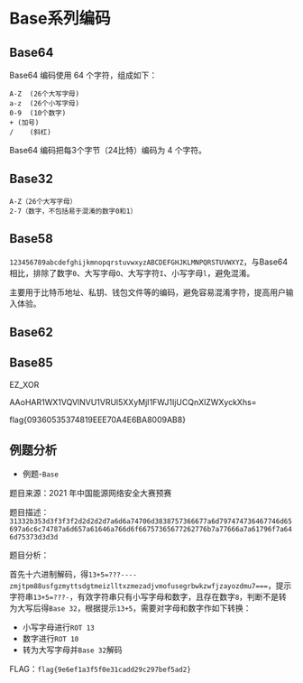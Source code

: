 # Base系列编码

## Base64

Base64 编码使用 64 个字符，组成如下：

```
A-Z  (26个大写字母)
a-z  (26个小写字母)
0-9  (10个数字)
+ (加号)
/    (斜杠)
```

Base64 编码把每3个字节（24比特）编码为 4 个字符。

## Base32

```
A-Z（26个大写字母）
2-7（数字，不包括易于混淆的数字0和1）
```

## Base58

`123456789abcdefghijkmnopqrstuvwxyzABCDEFGHJKLMNPQRSTUVWXYZ`，与Base64相比，排除了数字`0`、大写字母`O`、大写字符`I`、小写字母`l`，避免混淆。

主要用于比特币地址、私钥、钱包文件等的编码，避免容易混淆字符，提高用户输入体验。

## Base62

## Base85

EZ_XOR

AAoHAR1WX1VQVlNVU1VRUl5XXyMjI1FWJ1IjUCQnXlZWXyckXhs=

flag{09360535374819EEE70A4E6BA8009AB8}

## 例题分析

+ 例题-`Base`

题目来源：2021 年中国能源网络安全大赛预赛

题目描述：
`31332b353d3f3f3f2d2d2d2d7a6d6a74706d3838757366677a6d797474736467746d65697a6c6c74787a6d657a61646a766d6f66757365677262776b7a77666a7a61796f7a646d75373d3d3d`

题目分析：

首先十六进制解码，得`13+5=???----zmjtpm88usfgzmyttsdgtmeizlltxzmezadjvmofusegrbwkzwfjzayozdmu7===`，提示字符串`13+5=???-`，有效字符串只有小写字母和数字，且存在数字`8`，判断不是转为大写后得`Base 32`，根据提示`13+5`，需要对字母和数字作如下转换：

+ 小写字母进行`ROT 13`
+ 数字进行`ROT 10`
+ 转为大写字母并`Base 32`解码

FLAG：`flag{9e6ef1a3f5f0e31cadd29c297bef5ad2}`
